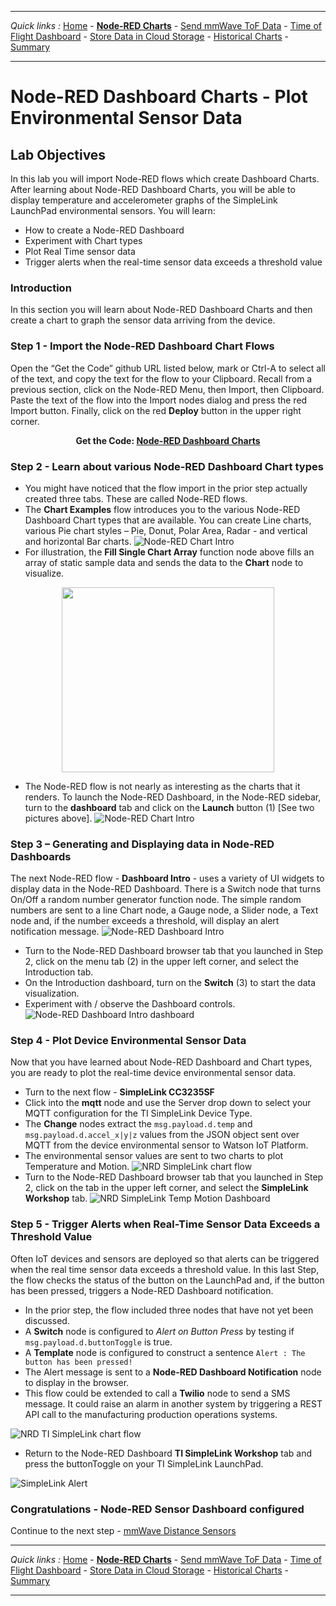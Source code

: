 ***
*Quick links :*
[Home](/README.md) - [**Node-RED Charts**](DASHBOARD.md) - [Send mmWave ToF Data](MMWAVETOF.md) - [Time of Flight Dashboard](TOFDASH.md) - [Store Data in Cloud Storage](CLOUDANT.md) - [Historical Charts](HISTORY.md) - [Summary](SUMMARY.md)
***

# Node-RED Dashboard Charts - Plot Environmental Sensor Data

## Lab Objectives

In this lab you will import Node-RED flows which create Dashboard Charts. After learning about Node-RED Dashboard Charts, you will be able to display temperature and accelerometer graphs of the SimpleLink LaunchPad environmental sensors.  You will learn:

- How to create a Node-RED Dashboard
- Experiment with Chart types
- Plot Real Time sensor data
- Trigger alerts when the real-time sensor data exceeds a threshold value

### Introduction

In this section you will learn about Node-RED Dashboard Charts and then create a chart to graph the sensor data arriving from the device.

### Step 1 - Import the Node-RED Dashboard Chart Flows

Open the “Get the Code” github URL listed below, mark or Ctrl-A to select all of the text, and copy the text for the flow to your Clipboard. Recall from a previous section, click on the Node-RED Menu, then Import, then Clipboard. Paste the text of the flow into the Import nodes dialog and press the red Import button. Finally, click on the red **Deploy** button in the upper right corner.

<p align="center">
  <strong>Get the Code: <a href="/flows/NRD-Charts-TISensorData.json">Node-RED Dashboard Charts</strong></a>
</p>

### Step 2 - Learn about various Node-RED Dashboard Chart types

- You might have noticed that the flow import in the prior step actually created three tabs.  These are called Node-RED flows.
- The **Chart Examples** flow introduces you to the various Node-RED Dashboard Chart types that are available.  You can create Line charts, various Pie chart styles – Pie, Donut, Polar Area, Radar - and vertical and horizontal Bar charts.
 ![Node-RED Chart Intro](/screenshots/Node-RED-ChartIntro-flow.png)
- For illustration, the **Fill Single Chart Array** function node above fills an array of static sample data and sends the data to the **Chart** node to visualize.

<p align="center">
<img height="296" width="340" src="/screenshots/NRD-Charts-Intro-Flow-LineChartArray.png">
</p>

- The Node-RED flow is not nearly as interesting as the charts that it renders.  To launch the Node-RED Dashboard, in the Node-RED sidebar, turn to the **dashboard** tab and click on the **Launch** button (1) [See two pictures above].
 ![Node-RED Chart Intro](/screenshots/Node-RED-ChartIntro-dashboard.png)

### Step 3 – Generating and Displaying data in Node-RED Dashboards

The next Node-RED flow - **Dashboard Intro** - uses a variety of UI widgets to display data in the Node-RED Dashboard.  There is a Switch node that turns On/Off a random number generator function node.  The simple random numbers are sent to a line Chart node, a Gauge node, a Slider node, a Text node and, if the number exceeds a threshold, will display an alert notification message.
 ![Node-RED Dashboard Intro](/screenshots/Node-RED-Dashboard-Intro-flow.png)
- Turn to the Node-RED Dashboard browser tab that you launched in Step 2, click on the menu tab (2) in the upper left corner, and select the Introduction tab.
- On the Introduction dashboard, turn on the **Switch** (3) to start the data visualization.
- Experiment with / observe the Dashboard controls.
 ![Node-RED Dashboard Intro dashboard](/screenshots/Node-RED-Dashboard-Intro.png)

### Step 4 - Plot Device Environmental Sensor Data

Now that you have learned about Node-RED Dashboard and Chart types, you are ready to plot the real-time device environmental sensor data.

- Turn to the next flow - **SimpleLink CC3235SF**
- Click into the **mqtt** node and use the Server drop down to select your MQTT configuration for the TI SimpleLink Device Type.
- The **Change** nodes extract the ```msg.payload.d.temp``` and ```msg.payload.d.accel_x|y|z``` values from the JSON object sent over MQTT from the device environmental sensor to Watson IoT Platform.
- The environmental sensor values are sent to two charts to plot Temperature and Motion.
 ![NRD SimpleLink chart flow](/screenshots/NRD-TI-SimpleLink-TempMotion-flow.png)
- Turn to the Node-RED Dashboard browser tab that you launched in Step 2, click on the tab in the upper left corner, and select the **SimpleLink Workshop** tab.
 ![NRD SimpleLink Temp Motion Dashboard](/screenshots/NRD-TI-SimpleLink-TempMotion-Chart.png)

### Step 5 - Trigger Alerts when Real-Time Sensor Data Exceeds a Threshold Value

Often IoT devices and sensors are deployed so that alerts can be triggered when the real time sensor data exceeds a threshold value.  In this last Step, the flow checks the status of the button on the LaunchPad and, if the button has been pressed, triggers a Node-RED Dashboard notification.

- In the prior step, the flow included three nodes that have not yet been discussed.
- A **Switch** node is configured to *Alert on Button Press* by testing if ```msg.payload.d.buttonToggle``` is true.
- A **Template** node is configured to construct a sentence ```Alert : The button has been pressed!```
- The Alert message is sent to a **Node-RED Dashboard Notification** node to display in the browser.
- This flow could be extended to call a **Twilio** node to send a SMS message.  It could raise an alarm in another system by triggering a REST API call to the manufacturing production operations systems.

 ![NRD TI SimpleLink chart flow](/screenshots/NRD-TI-SimpleLink-TempMotion-flow.png)

- Return to the Node-RED Dashboard **TI SimpleLink Workshop** tab and press the buttonToggle on your TI SimpleLink LaunchPad.

 ![SimpleLink  Alert](/screenshots/NRD-TI-SimpleLink-TempMotion-ChartAlert.png)

 ### Congratulations - Node-RED Sensor Dashboard configured
 Continue to the next step - [mmWave Distance Sensors ](MMWAVETOF.md)

 ***
 *Quick links :*
 [Home](/README.md) - [**Node-RED Charts**](DASHBOARD.md) - [Send mmWave ToF Data](MMWAVETOF.md) - [Time of Flight Dashboard](TOFDASH.md) - [Store Data in Cloud Storage](CLOUDANT.md) - [Historical Charts](HISTORY.md) - [Summary](SUMMARY.md)
 ***
